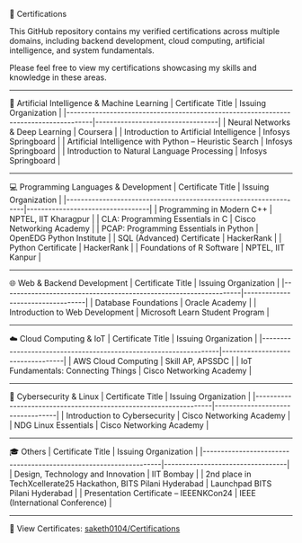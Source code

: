 📜 Certifications

This GitHub repository contains my verified certifications across multiple domains, including backend development, cloud computing, artificial intelligence, and system fundamentals.

Please feel free to view my certifications showcasing my skills and knowledge in these areas.

---

🧠 Artificial Intelligence & Machine Learning
| Certificate Title                                                                   | Issuing Organization             |
|-------------------------------------------------------------------------------------|----------------------------------|
| Neural Networks & Deep Learning                                                     | Coursera                         |
| Introduction to Artificial Intelligence                                             | Infosys Springboard              |
| Artificial Intelligence with Python – Heuristic Search                              | Infosys Springboard              |
| Introduction to Natural Language Processing                                         | Infosys Springboard              |

---

💻 Programming Languages & Development
| Certificate Title                                                | Issuing Organization             |
|------------------------------------------------------------------|----------------------------------|
| Programming in Modern C++                                        | NPTEL, IIT Kharagpur             |
| CLA: Programming Essentials in C                                 | Cisco Networking Academy         |
| PCAP: Programming Essentials in Python                           | OpenEDG Python Institute         |
| SQL (Advanced) Certificate                                       | HackerRank                       |
| Python Certificate                                               | HackerRank                       |
| Foundations of R Software                                        | NPTEL, IIT Kanpur                |

---

🌐 Web & Backend Development
| Certificate Title                                                | Issuing Organization             |
|------------------------------------------------------------------|----------------------------------|
| Database Foundations                                             | Oracle Academy                   |
| Introduction to Web Development                                  | Microsoft Learn Student Program  |

---

☁️ Cloud Computing & IoT
| Certificate Title                                                | Issuing Organization             |
|------------------------------------------------------------------|----------------------------------|
| AWS Cloud Computing                                              | Skill AP, APSSDC                 |
| IoT Fundamentals: Connecting Things                              | Cisco Networking Academy         |

---

🔐 Cybersecurity & Linux
| Certificate Title                                                | Issuing Organization             |
|------------------------------------------------------------------|----------------------------------|
| Introduction to Cybersecurity                                    | Cisco Networking Academy         |
| NDG Linux Essentials                                             | Cisco Networking Academy         |

---

🎓 Others
| Certificate Title                                                | Issuing Organization             |
|------------------------------------------------------------------|----------------------------------|
| Design, Technology and Innovation                                | IIT Bombay                       |
| 2nd place in TechXcellerate25 Hackathon, BITS Pilani Hyderabad   | Launchpad BITS Pilani Hyderabad  |
| Presentation Certificate – IEEENKCon24                           | IEEE (International Conference)  |

---

📁 View Certificates: [saketh0104/Certifications](https://github.com/saketh0104/Certifications)
